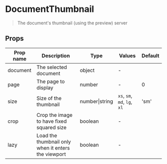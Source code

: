 # DocumentThumbnail

> The document's thumbnail (using the preview) server

## Props

| Prop name | Description                                         | Type           | Values                       | Default |
| --------- | --------------------------------------------------- | -------------- | ---------------------------- | ------- |
| document  | The selected document                               | object         | -                            |         |
| page      | The page to display                                 | number         | -                            | 0       |
| size      | Size of the thumbnail                               | number\|string | `xs`, `sm`, `md`, `lg`, `xl` | 'sm'    |
| crop      | Crop the image to have fixed squared size           | boolean        | -                            |         |
| lazy      | Load the thumbnail only when it enters the viewport | boolean        | -                            |         |
